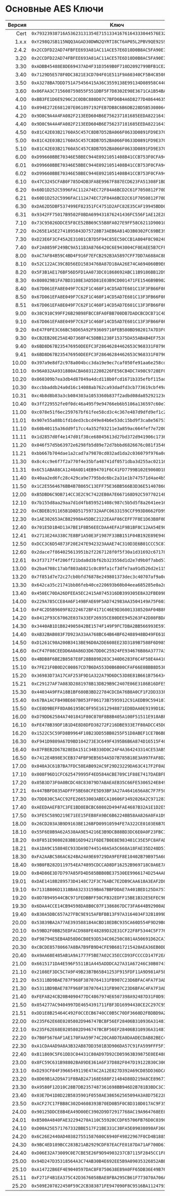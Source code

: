 # Основные AES Ключи
Версия | Kлюч
---:|---
Cert | `0x79323938716A53623131354E71513341676164333044576E3251597254493843`
1.x.x | `0xY298QJSB115NQQ3AGAD30DWN2QYRTI8CT6AP05L2PBV9QE92S94PDOVCCY06A38L`
2.4.2 | `0x2CCDFD22AD74FBFEE693A81AC11ACE57E6D10D0B8AC5FA90E793A130BC540ED4`
3.20 | `0x2CCDFD22AD74FBFEE693A81AC11ACE57E6D10D0B8AC5FA90E793A130BC540ED4`
3.30 | `0xADBB45488E8DE69437AD4F31D3569B0F710D2092799BFB1CE21D5CF9744097C3`
3.40 | `0x7129D5E578F0DC3821E3CD704F01E511F9A60340CF5B4C850F3B0B6B5E80D0B9`
3.50 | `0xA3278BA7DDD751A75456415A36C3559138E99134D08958C44C2FD29E4BBF342B`
3.60 | `0x06FAA3C715608759855F551DBF5F7D8302E90E3671CA1B54BAB55FB3E0890BE5`
4.00 | `0xBB3FE1D6E9296C2C0DBC880D07C7BFD6B4A6D8277D486446353B079B790CC434`
4.10 | `0x094E272E681207E061897192FEB7DB8C6B6DB228D5B53080645348C18B8FB5D7`
4.20 | `0x9D8C9A4A4FA082F213EED604B6E756237181685EEDA82216437617D7AA5231AF`
4.40 | `0x9D8C9A4A4FA082F213EED604B6E756237181685EEDA82216437617D7AA5231AF`
4.50 | `0x81C42E03B21760A5C457C8DB7D52BA066F0633D0891FD9E37CF118F27687924A`
5.00 | `0x81C42E03B21760A5C457C8DB7D52BA066F0633D0891FD9E37CF118F27687924A`
5.10 | `0x81C42E03B21760A5C457C8DB7D52BA066F0633D0891FD9E37CF118F27687924A`
6.00 | `0xD99660BBE70346E5BBEC944E0921051408B41CCB753F0CFA945A0F941C333E3B`
6.01 | `0xD99660BBE70346E5BBEC944E0921051408B41CCB753F0CFA945A0F941C333E3B`
6.02 | `0xD99660BBE70346E5BBEC944E0921051408B41CCB753F0CFA945A0F941C333E3B`
6.10 | `0x47C3245CFAB0F785D4DB3FA8E9967F887ECD623FA51308F1BD6BDB58FCFC6583`
6.20 | `0x60D1D252C5996FAC112A74EC72F84A6BCD2C61F7050812F70D0928B41A3D682A`
6.21 | `0x60D1D252C5996FAC112A74EC72F84A6BCD2C61F7050812F70D0928B41A3D682A`
6.30 | `0xDA62D5DBF537499EF82351FC4751D2AFC82E35CAF19945BDD02E3C6BB9462491`
6.31 | `0x9342FF75017B9502F0BDA699431876241436FC556F1AE12E285E96D143FC8BDC`
7.10 | `0x73C95026DDCE5F8CE52BB69C55B8FA027E9FF58C6211D9001095AAC2ABDE6714`
7.20 | `0x265E1A5E2741895843D75728B73AEB6A814D3B0302FC69BE39BB3F408B9B54E6`
7.30 | `0xD23E6F3CF45A2E31081CB7D5F94C85EC50CCB1A804F8C90248F72FA3896912E4`
7.40 | `0xF2A0859F249BC9A511B3A8766420C6E943004CF0EAEE5B7CFFDB8F10953E994F`
8.00 | `0xAC7AF84B59C4BD4F916F7EFCB292B3A5897CFF7DD7A688AC8B3791A4EDF32E7B`
8.10 | `0x52C122AC39C8D56ED15834768A87D18AA26E74CA694060B9E6BCC1C39C0852FA`
8.20 | `0x5F3B1AE176BF56D5FD1AA073DC01868692ABC11B9186BB12D9235072BBAEE8E2`
8.30 | `0x808029B1FA7BD3108E3AD5D81E03B9CD001471FE1546B9B902A52113E3C01CEE`
8.40 | `0x67D061EFA8E049F7C62F1C460F14CD5AD7E601C13F3FB66F0FB090B72B721ACC`
8.50 | `0x67D061EFA8E049F7C62F1C460F14CD5AD7E601C13F3FB66F0FB090B72B721ACC`
8.51 | `0x67D061EFA8E049F7C62F1C460F14CD5AD7E601C13F3FB66F0FB090B72B721ACC`
9.00 | `0x38C910C99FF26B29B98FBCC8FA0FBB700DB7DADCBCDCB71C4D443A047B7280CE`
9.10 | `0x67D061EFA8E049F7C62F1C460F14CD5AD7E601C13F3FB66F0FB090B72B721ACC`
9.20 | `0xE47F0FE3C66BC50D65A92F93609710FEB580BD982017A7D3FC6DE7872197E0CA`
9.30 | `0xCB2EB20E25AE4D7368F4C5DBB1238F15375DA55ABAB4EF75305265E2AD294BAC`
9.40 | `0x6BD8D67B235476950DEEFC3F28646284462653C968331F0796C155A882DABB8A`
9.41 | `0x6BD8D67B235476950DEEFC3F28646284462653C968331F0796C155A882DABB8A`
10.00 | `0x397a9e8df2c978a004bcc3da19e9ec7caf050fe91aa6e258cd5e24d83ff43e1a`
10.10 | `0x96A032AA931880ACBA60312208226FE56CB4DC7A98C9728EF0C995FB6DD7B5A6`
10.20 | `0x060309b7ea3db4d87849a4dcd118b0fcd1671b335efbf115ada26ead22c8ac0c`
10.30 | `0xccbbaddb24a0d16c14088ab762ca93dadfd3cb773619cbf49a05a3bcc5ad920d`
10.31 | `0xc4b8d8b83a3cb084303a1053360b837f2adbd08da85292123ec01eedea054120`
10.40 | `0x3ff229552fe0f0dc46a495f9e94766eb6b5106a136597c60e7132f413b7c016e`
11.00 | `0xc078e51f6ec259767bf61fee58cd3c4c367e487d9dfd9ef1c2d504bbc97360ee`
11.01 | `0x907e55a88b1fd1ded3cbcd49e84b6e53dc15bd9f3ca8e5675379b8dc34d6b67b`
11.10 | `0x60b40115a36dd9f17cc4a352f03211e3a859ac664fef7e7200930f849fd8a980`
11.11 | `0x1d2857d0f4e147d01f38ce68045613d27bd372d941906c1736128179c2ea1798`
11.20 | `0x046f57d5b63972e6298fb5d89e72d7bbbd6826676c081f3546b8e2e403a672e7`
11.21 | `0xbb667b704dae1a2cad7a79870cd032ad1da2c036079f976a0c373d18d85f5378`
11.30 | `0x8c4cc9e6f7f2a770f4e35bfa48741df0571dba3d255ac021168721d0d8188647`
11.31 | `0x6C51ABA88CA1240A0D14EB94701F6C41FD7799B102E9060D1E6C316993196FDF`
11.40 | `0x40aa2ed6fc28c429ca9e7795bdc6bc2a31e1b747571d4ae4b598943690cba264`
11.50 | `0x1C2E5564676BB4B7B865C13EFF75E36BB566B3D36E5140786C9E602C33823C3F`
12.00 | `0xB5DBD6C9DB714CC3E2C9C7422EB0A7E667168D92C59770214EC6ABC68D8C2D3E`
12.10 | `0x7b155d8aa29aa7d1d4fb859521408c987c5b5d5f8a2641ee16f9ba256df64fc8`
12.20 | `0xCBDEB191165B1D8D51759732AAFC0633159CCF993D8662FD99D56F9C3F3F7401`
12.30 | `0x1AE302653ACB82998A45DBC2122EAAF86CEFF7F8E1D63B8F0D96562843BC28E9`
12.40 | `0x701E5D1B4D13A7BE1F8B56EECDAA4EFA1F9B1BF8C12AA54E9C57A39A3590B61F`
12.41 | `0x2713E24A338C7E8BF1A50E3F1987F33BB151F04B192E89E940A623AB34F8502F`
12.50 | `0xDCC3C6D54873F20E247E942323AAAE74C310D3E6B01CCC5C87D3B0563F3EBC0C`
12.60 | `0x2dace7f864025613951b2f2267128f0f5f30a1d31692c67178439ad109cec935`
12.61 | `0x3f3717f4f206ff21bda8d3bf62b323556d1d2e7d9b0f7abd572d3cfe5b569fac`
13.00 | `0x2ba4708c17abf803ab821c0c89fa1cf3dfe7aa91d526d2e11526bc1ac4e34d13`
13.20 | `0x7f851d7e72c27cb0bfd76878e249801373dec3c40707af9a0c93fd7fc5153dbf`
13.30 | `0x642ca35c21741bb86feb40ce220693b60b04eea685285e0a2d553d4631fd2aec`
13.40 | `0x450EC70DA26DFEEA5EC2415A0745316DB399305E8A32FBE09E57B1FCC4BD771D`
14.00 | `0x229A785CCE84A6F149BFAE69F5AD742983AA3504149A75F60313A1296B917763`
14.10 | `0xF4C2D5B9609F82224672BF4171C46E9D36001338520AF04B8F95593562D5CC9D`
14.20 | `0x0412F93C67062E037A33EF26935CE80DEE945263F42D80FBDA0AB6A51B1D2805`
14.30 | `0x3440AB1D1B824905842BE1574F149F9FC7DBA2BB566993E597402B4715A28BD5`
14.40 | `0xAB32BAB083F7D923A33AA768BC64B64BF62488948BD49FE61D95343492252558`
14.50 | `0xD1261C98A200B3413BE96D8A2DE608EE23D3189B7588F6D9851B9E7E14C3B6CF`
14.60 | `0xCF47F08CEEDD6A0A86D3D67DD0C25924FE934676B86A3777A36B7E353EB35C09`
15.00 | `0x4BDB8F6BE2B8587E8F28B8898283C340D6283F6C4F58E4A41C3066D39E4637C2`
15.10 | `0x7FE21F0B0D2C00867CD7B6DA553D0B6B00CFAF66E0BBB8D5365672AFB442E8EE`
15.20 | `0x36983D73A17CAF253F9D1A322A79D6DC53D8E81B661B7564343F41D4835275D5`
15.21 | `0xC29127AF7A083D2881978B13DB29B9C2407E06E3186B16DFE55ADBF93E8C3252`
15.30 | `0x44034A9FFA18B1BF680B3BD22784CDCDA76B8A0CF1F2DD333FA0B7C0A5BD92A0`
15.40 | `0x67BA1ACFB49BE607B053FF06173B7595912C91AEDB9C59418713823FE335FBA4`
15.50 | `0xCE0D9BEFF8DA86195BC0F95E1612948871ED8DAA0E9199D18272F5C80853156A`
16.00 | `0xD79DD62584A7401841F80C070F8B8B405A100F51511E918ABF4EF2BB981BCA0A`
16.10 | `0xFE478B39DF1B1D4E8D8DFD38272F216DBE933E7F80ADCC45DC4108D70428F37D`
16.20 | `0x1522C5C59FD8B9964F10B23DD55BB0255F51D8ABEF1CE7B6BBBBE3239AE18929`
16.30 | `0xF941D9809A67D9BD104273E3C649F4395B6B6A874D16515F404B50D6A9FFA5A4`
16.40 | `0x87FBEB2D67828EDA151C34B330D0C24F4A364243314CE53AB52475490D6CE142`
16.50 | `0x7412E4B98E3CEB374FBF9EB5654A5D7B785B18E3A997FAF8D22EFEEA00DF851E`
17.00 | `0x840A3C61B7BA7FDC58EAB092AC9F29D23229DA63C417F2F0ADD69F30F1B6980D`
17.10 | `0x008F96D1CFC625479995F4ED584ACBE709C1F88E7417DAEBFB192C767F7AC84D`
17.20 | `0x05B3D73F0A0BCDC48C83079D7ABAEAEB35C66FE5306524E84936AD3769A069FB`
17.21 | `0x447BBFD835ADFFF5BE68CFE5D93BF3A27A4641656A8C7F7F5051104F6C73E25E`
17.30 | `0x7DD830C5ACC92FE26653003ABECA10606F3492026A2C971283B2FA6B42DE8422`
17.40 | `0xAEEDAAEFB7C3FE1BD8EBCBC60802D494FAE4687B32A1E1D2E58D719372187381`
17.50 | `0x3FE5C589D219E71EE15FEB8FA9BC6B6224BB58AA826A0FA1D997D92E0D8DB23A`
18.00 | `0x26CD203A3B9D9163BE126BFD09910594FE7A322CE0103E6B7DD8EEAD494AC023`
18.10 | `0x55F6E0B9A62A538AA9E54216E3B9DCB88BD3DC6E0A0F23FBC1BC362183AD11B2`
18.20 | `0x8F851E9080283BB16D9421F6DE7B0E8E983481C35E5FC8AFADB02BA4CB9B59B9`
18.21 | `0xA1DA9C15884EC933DA9D7445140A5A5C668A18FAE35D248D5119254DB4EDA406`
18.30 | `0xFA2AABC586AC624BA24A9E69729DA9FEF8E10402B79B975A6081A561FE26C555`
18.40 | `0x9B0FB282D119754EA74895CDCCAD8DF16252B969718C0A6E7AE74C0F21080F24`
19.00 | `0xB4D86E3D7D797A85FD4D585BBB0BE37530EE9966174D254AAE2C55317B40CFFA`
19.01 | `0xDAE1418B289573D4148C72F3C76ABC7E2DB9CAA618A3EAF2D8580EB3A1BB7A63`
19.10 | `0x7131B806D1318BA63233159BA67BBFDDAE7A401BED125DA75766221A602ACABA`
19.20 | `0x0D78949544CBC971FEDBBFF50CFB32EDFF15BE1B32E5EFEC9E2EAF6656747C83`
19.30 | `0x6DAA4CCE14CB94598DA8B0C07F1386867DC73FA644B92900ADCEF89F26D159DC`
19.40 | `0xB30A5DBC657A27FBC9E915AFBFBB13F97A3164034F32B1899DEA714CD979E8C3`
20.00 | `0x53839BA2A77AE393588184ACBD18EDBC935CA60D554F9D29BC3F135E426C4A6F`
20.10 | `0x59BD2F0BB25EDFACD988FE48289D32E31CF22F8F5344C5F7769089ED7355473C`
20.20 | `0xF98794E5EB4AD58D6CB0E93D534C06250C0814A50691D62CA1ABAFB2E7BD718F`
20.30 | `0xCBCDE85780667A8BA7B9FB9D4CFE9B6817215420AEA36EB0DD4CFD2EE9513359`
20.40 | `0xA9AA68E485AB1A9A1777F5BE7A02C35ECCD93FCCCCD147F2EA67BA2DA7D35430`
21.00 | `0x6615171DA4E596F5511B1A445ADDDCA27A31A67246C30B0743F5739E7670D699`
21.10 | `0x2108EF3DC5C7A9F49B23B7B65B41253F915FDF11A9D981AF5EF86F6330C00219`
21.20 | `0x5311BD9BAE787F968F3870764131FB907C23D6BFAC4FA7F3AD4F2BF599CC5842`
21.30 | `0x5311BD9BAE787F968F3870764131FB907C23D6BFAC4FA7F3AD4F2BF599CC5842`
21.40 | `0xFEFA824CB20B4090477DC4867974E6507398A92487D31F0D9325BA0A0B63E544`
21.50 | `0x054277AC9404997DE4654391711FBF3D16994438CE2C297C95CD109D48E2CD6E`
21.51 | `0xDD1E8B25464C492F0CCECB6740CC0B5C70DF3660D2FBDBD9A23C994256872EB9`
22.00 | `0x235F62E68E0205802D946747BCBF56EF28406B310936A31481D9DA94F28C4F76`
22.10 | `0x235F62E68E0205802D946747BCBF56EF28406B310936A31481D9DA94F28C4F76`
22.20 | `0x7B0F5676AF1AE170FAA59F74C20CA0D7EA0DAADECDAB82BEC4FC29D7DB7FE649`
22.30 | `0xA1CDA4AD9A8A3B32AB87DD3501B3D906DA57C91FA599FFF5F15A35F3416DCF3C`
22.40 | `0xB11869C5F61DD3C04431C80AD97D92CD05963B39875E0EE488C247D54722F73C`
23.00 | `0x8FC59C631B98802BA09DE361A6F37D882F047D19122B30C30673233129F79F1A`
23.10 | `0xD293CF84F3966549119E47AC2A12E827D392A69CD85DD36DCA9BB3D2439E18D2`
23.20 | `0x8D69B1A2D9A71F8BAB2A7168E688F21484D88D219A8CE896715435518FB72916`
23.30 | `0xA9580F12D10C28B7DB2357487361698BB946D2B781B3BDC3C168C0262EBB124F`
23.40 | `0x03E7D41D8D22B5835901F0558AE386562565094A3A8D75E228BEF5664C8F4816`
23.50 | `0xACF27C17FBB8C302D4608393B70ED0B5F0C8D310D017AC9F35BA01435EDE5851`
24.00 | `0x90125DDCE8B4EA49D00EC3902D9D72917768AC19A964768EE8503D66D644F9DE`
24.01 | `0xB500A4840FAE32294270A110C55920CCDF65706FB76D0C039C790E2F78377ABA`
24.10 | `0xD00A25E571767332BBE517F21BE331C38FA5E09038098AF36082CE71050CBBE4`
24.20 | `0x6C26E2440AD403827551587600C6940F49822967F0CD4B188531404222E0F907`
24.30 | `0x9BC4ED189BCC283B21AB2929CDF87EACFE0187DA71AF700D61AB4D8D08AAB862`
24.40 | `0xD06E32A73009C0E7CBE5E26F9D94903237CB7115F2845CC1F81B19D37ABCA99A`
25.00 | `0x94D247D35318564A3C74AB30B4E692EE5B9A09035326852ABBD9312215A3E310`
25.10 | `0xA14722B6EF4E9040597DAC8F8750638E89A0FF65DB36E49B76853EEF9621D497`
25.11 | `0xF271F4B1EA375C42D3676058BAE8FBA295CB61F773070A706A48EAD7C6F98CDB`
25.20 | `0x509E207822450F59C2CB383871FE947090F8C9516BA1124793F58931DA715024`